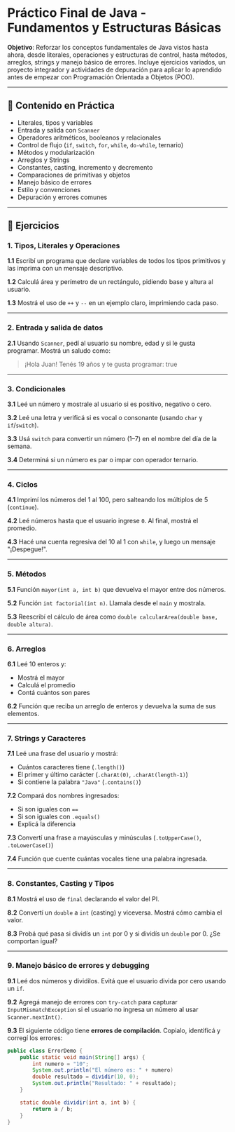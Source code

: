 # Práctico Final de Java - Fundamentos y Estructuras Básicas

**Objetivo**: Reforzar los conceptos fundamentales de Java vistos hasta ahora, desde literales, operaciones y estructuras de control, hasta métodos, arreglos, strings y manejo básico de errores. Incluye ejercicios variados, un proyecto integrador y actividades de depuración para aplicar lo aprendido antes de empezar con Programación Orientada a Objetos (POO).

---

## 🧩 Contenido en Práctica

- Literales, tipos y variables
- Entrada y salida con `Scanner`
- Operadores aritméticos, booleanos y relacionales
- Control de flujo (`if`, `switch`, `for`, `while`, `do-while`, ternario)
- Métodos y modularización
- Arreglos y Strings
- Constantes, casting, incremento y decremento
- Comparaciones de primitivas y objetos
- Manejo básico de errores
- Estilo y convenciones
- Depuración y errores comunes

---

## 📘 Ejercicios

### 1. Tipos, Literales y Operaciones

**1.1** Escribí un programa que declare variables de todos los tipos primitivos y las imprima con un mensaje descriptivo.

**1.2** Calculá área y perímetro de un rectángulo, pidiendo base y altura al usuario.

**1.3** Mostrá el uso de `++` y `--` en un ejemplo claro, imprimiendo cada paso.

---

### 2. Entrada y salida de datos

**2.1** Usando `Scanner`, pedí al usuario su nombre, edad y si le gusta programar. Mostrá un saludo como:

> ¡Hola Juan! Tenés 19 años y te gusta programar: true

---

### 3. Condicionales

**3.1** Leé un número y mostrale al usuario si es positivo, negativo o cero.

**3.2** Leé una letra y verificá si es vocal o consonante (usando `char` y `if`/`switch`).

**3.3** Usá `switch` para convertir un número (1–7) en el nombre del día de la semana.

**3.4** Determiná si un número es par o impar con operador ternario.

---

### 4. Ciclos

**4.1** Imprimí los números del 1 al 100, pero salteando los múltiplos de 5 (`continue`).

**4.2** Leé números hasta que el usuario ingrese `0`. Al final, mostrá el promedio.

**4.3** Hacé una cuenta regresiva del 10 al 1 con `while`, y luego un mensaje "¡Despegue!".

---

### 5. Métodos

**5.1** Función `mayor(int a, int b)` que devuelva el mayor entre dos números.

**5.2** Función `int factorial(int n)`. Llamala desde el `main` y mostrala.

**5.3** Reescribí el cálculo de área como `double calcularArea(double base, double altura)`.

---

### 6. Arreglos

**6.1** Leé 10 enteros y:
- Mostrá el mayor
- Calculá el promedio
- Contá cuántos son pares

**6.2** Función que reciba un arreglo de enteros y devuelva la suma de sus elementos.

---

### 7. Strings y Caracteres

**7.1** Leé una frase del usuario y mostrá:
- Cuántos caracteres tiene (`.length()`)
- El primer y último carácter (`.charAt(0)`, `.charAt(length-1)`)
- Si contiene la palabra `"Java"` (`.contains()`)

**7.2** Compará dos nombres ingresados:
- Si son iguales con `==`
- Si son iguales con `.equals()`
- Explicá la diferencia

**7.3** Convertí una frase a mayúsculas y minúsculas (`.toUpperCase()`, `.toLowerCase()`)

**7.4** Función que cuente cuántas vocales tiene una palabra ingresada.

---

### 8. Constantes, Casting y Tipos

**8.1** Mostrá el uso de `final` declarando el valor del PI.

**8.2** Convertí un `double` a `int` (casting) y viceversa. Mostrá cómo cambia el valor.

**8.3** Probá qué pasa si dividís un `int` por 0 y si dividís un `double` por 0. ¿Se comportan igual?

---

### 9. Manejo básico de errores y debugging

**9.1** Leé dos números y dividilos. Evitá que el usuario divida por cero usando un `if`.

**9.2** Agregá manejo de errores con `try-catch` para capturar `InputMismatchException` si el usuario no ingresa un número al usar `Scanner.nextInt()`.

**9.3** El siguiente código tiene **errores de compilación**. Copialo, identificá y corregí los errores:

```java
public class ErrorDemo {
    public static void main(String[] args) {
        int numero = "10";
        System.out.println("El número es: " + numero)
        double resultado = dividir(10, 0);
        System.out.println("Resultado: " + resultado);
    }

    static double dividir(int a, int b) {
        return a / b;
    }
}
